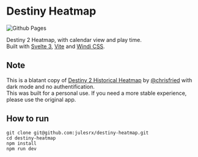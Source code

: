 # Destiny Heatmap

![Github Pages](https://github.com/julesrx/destiny-heatmap/actions/workflows/gh-pages.yml/badge.svg)

Destiny 2 Heatmap, with calendar view and play time.  
Built with [Svelte 3](https://svelte.dev/), [Vite](https://vitejs.dev/) and [Windi CSS](https://windicss.org/).

## Note

This is a blatant copy of [Destiny 2 Historical Heatmap](https://chrisfried.github.io/secret-scrublandeux/) by [@chrisfried](https://twitter.com/chrisfried) with dark mode and no authentification.  
This was built for a personal use. If you need a more stable experience, please use the original app.

## How to run

```
git clone git@github.com:julesrx/destiny-heatmap.git
cd destiny-heatmap
npm install
npm run dev
```

